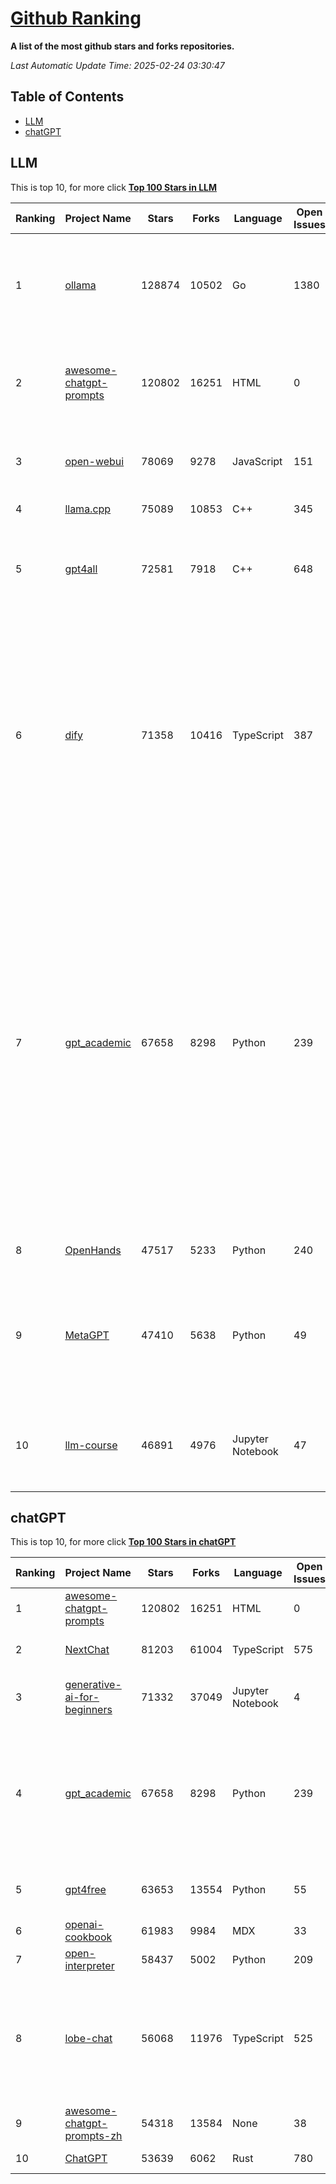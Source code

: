 [Github Ranking](./README.md)
==========

**A list of the most github stars and forks repositories.**

*Last Automatic Update Time: 2025-02-24 03:30:47*

## Table of Contents
 * [LLM](#LLM)
 * [chatGPT](#chatGPT)

## LLM

This is top 10, for more click **[Top 100 Stars in LLM](Top100/LLM.md)**

| Ranking | Project Name | Stars | Forks | Language | Open Issues | Description | Last Commit |
| ------- | ------------ | ----- | ----- | -------- | ----------- | ----------- | ----------- |
| 1 | [ollama](https://github.com/ollama/ollama) | 128874 | 10502 | Go | 1380 | Get up and running with Llama 3.3, DeepSeek-R1, Phi-4, Gemma 2, and other large language models. | 2025-02-24T03:14:43Z |
| 2 | [awesome-chatgpt-prompts](https://github.com/f/awesome-chatgpt-prompts) | 120802 | 16251 | HTML | 0 | This repo includes ChatGPT prompt curation to use ChatGPT and other LLM tools better. | 2025-02-19T13:25:52Z |
| 3 | [open-webui](https://github.com/open-webui/open-webui) | 78069 | 9278 | JavaScript | 151 | User-friendly AI Interface (Supports Ollama, OpenAI API, ...) | 2025-02-24T02:41:34Z |
| 4 | [llama.cpp](https://github.com/ggml-org/llama.cpp) | 75089 | 10853 | C++ | 345 | LLM inference in C/C++ | 2025-02-23T18:02:42Z |
| 5 | [gpt4all](https://github.com/nomic-ai/gpt4all) | 72581 | 7918 | C++ | 648 | GPT4All: Run Local LLMs on Any Device. Open-source and available for commercial use. | 2025-02-21T16:41:34Z |
| 6 | [dify](https://github.com/langgenius/dify) | 71358 | 10416 | TypeScript | 387 | Dify is an open-source LLM app development platform. Dify's intuitive interface combines AI workflow, RAG pipeline, agent capabilities, model management, observability features and more, letting you quickly go from prototype to production. | 2025-02-24T03:22:18Z |
| 7 | [gpt_academic](https://github.com/binary-husky/gpt_academic) | 67658 | 8298 | Python | 239 | 为GPT/GLM等LLM大语言模型提供实用化交互接口，特别优化论文阅读/润色/写作体验，模块化设计，支持自定义快捷按钮&函数插件，支持Python和C++等项目剖析&自译解功能，PDF/LaTex论文翻译&总结功能，支持并行问询多种LLM模型，支持chatglm3等本地模型。接入通义千问, deepseekcoder, 讯飞星火, 文心一言, llama2, rwkv, claude2, moss等。 | 2025-02-21T11:51:10Z |
| 8 | [OpenHands](https://github.com/All-Hands-AI/OpenHands) | 47517 | 5233 | Python | 240 | 🙌 OpenHands: Code Less, Make More | 2025-02-24T02:18:30Z |
| 9 | [MetaGPT](https://github.com/geekan/MetaGPT) | 47410 | 5638 | Python | 49 | 🌟 The Multi-Agent Framework: First AI Software Company, Towards Natural Language Programming | 2025-02-19T13:25:57Z |
| 10 | [llm-course](https://github.com/mlabonne/llm-course) | 46891 | 4976 | Jupyter Notebook | 47 | Course to get into Large Language Models (LLMs) with roadmaps and Colab notebooks. | 2025-01-22T22:32:51Z |


## chatGPT

This is top 10, for more click **[Top 100 Stars in chatGPT](Top100/chatGPT.md)**

| Ranking | Project Name | Stars | Forks | Language | Open Issues | Description | Last Commit |
| ------- | ------------ | ----- | ----- | -------- | ----------- | ----------- | ----------- |
| 1 | [awesome-chatgpt-prompts](https://github.com/f/awesome-chatgpt-prompts) | 120802 | 16251 | HTML | 0 | This repo includes ChatGPT prompt curation to use ChatGPT and other LLM tools better. | 2025-02-19T13:25:52Z |
| 2 | [NextChat](https://github.com/ChatGPTNextWeb/NextChat) | 81203 | 61004 | TypeScript | 575 | ✨ Light and Fast AI Assistant. Support: Web \| iOS \| MacOS \| Android \|  Linux \| Windows | 2025-02-21T00:56:43Z |
| 3 | [generative-ai-for-beginners](https://github.com/microsoft/generative-ai-for-beginners) | 71332 | 37049 | Jupyter Notebook | 4 | 21 Lessons, Get Started Building with Generative AI  🔗 https://microsoft.github.io/generative-ai-for-beginners/ | 2025-02-17T12:57:31Z |
| 4 | [gpt_academic](https://github.com/binary-husky/gpt_academic) | 67658 | 8298 | Python | 239 | 为GPT/GLM等LLM大语言模型提供实用化交互接口，特别优化论文阅读/润色/写作体验，模块化设计，支持自定义快捷按钮&函数插件，支持Python和C++等项目剖析&自译解功能，PDF/LaTex论文翻译&总结功能，支持并行问询多种LLM模型，支持chatglm3等本地模型。接入通义千问, deepseekcoder, 讯飞星火, 文心一言, llama2, rwkv, claude2, moss等。 | 2025-02-21T11:51:10Z |
| 5 | [gpt4free](https://github.com/xtekky/gpt4free) | 63653 | 13554 | Python | 55 | The official gpt4free repository \| various collection of powerful language models \| o3 mini and deepseek r1 | 2025-02-22T14:21:26Z |
| 6 | [openai-cookbook](https://github.com/openai/openai-cookbook) | 61983 | 9984 | MDX | 33 | Examples and guides for using the OpenAI API | 2025-02-20T03:31:57Z |
| 7 | [open-interpreter](https://github.com/OpenInterpreter/open-interpreter) | 58437 | 5002 | Python | 209 | A natural language interface for computers | 2025-01-24T13:02:04Z |
| 8 | [lobe-chat](https://github.com/lobehub/lobe-chat) | 56068 | 11976 | TypeScript | 525 | 🤯 Lobe Chat - an open-source, modern-design AI chat framework. Supports Multi AI Providers( OpenAI / Claude 3 / Gemini / Ollama / Qwen /  DeepSeek), Knowledge Base (file upload / knowledge management / RAG ), Multi-Modals (Vision/TTS/Plugins/Artifacts). One-click FREE deployment of your private ChatGPT/ Claude application. | 2025-02-24T03:28:23Z |
| 9 | [awesome-chatgpt-prompts-zh](https://github.com/PlexPt/awesome-chatgpt-prompts-zh) | 54318 | 13584 | None | 38 | ChatGPT 中文调教指南。各种场景使用指南。学习怎么让它听你的话。 | 2025-01-01T08:34:33Z |
| 10 | [ChatGPT](https://github.com/lencx/ChatGPT) | 53639 | 6062 | Rust | 780 | 🔮 ChatGPT Desktop Application (Mac, Windows and Linux) | 2024-08-29T17:58:11Z |

